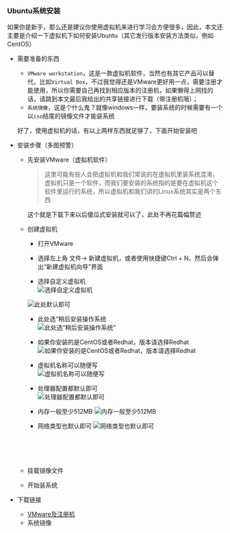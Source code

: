 ### Ubuntu系统安装

如果你是新手，那么还是建议你使用虚拟机来进行学习会方便很多，因此，本文还主要是介绍一下虚拟机下如何安装Ubuntu（其它发行版本安装方法类似，例如CentOS）

- 需要准备的东西
  - `VMware workstation`，这是一款虚拟机软件，当然也有其它产品可以替代，比如`Virtual Box`，不过我觉得还是VMware更好用一点，需要注册才能使用，所以你需要自己再找到相应版本的注册机，如果懒得上网找的话，请跳到本文最后我给出的共享链接进行下载（带注册机哦）； 
  - `系统镜像`，这是个什么鬼？就像windows一样，要装系统的时候需要有一个以`iso`结尾的镜像文件才能装系统 

  好了，使用虚拟机的话，有以上两样东西就足够了，下面开始安装吧

- 安装步骤（多图预警）
  - 先安装VMware（虚拟机软件） 

    > 这里可能有些人会把虚拟机和我们常说的在虚拟机里装系统混淆，虚拟机只是一个软件，而我们要安装的系统指的是要在虚拟机这个软件里运行的系统，所以虚拟机和我们讲的Linux系统其实是两个东西 

    这个就是下载下来以后傻瓜式安装就可以了，此处不再花篇幅赘述

  - 创建虚拟机
    - 打开VMware
    - 选择左上角 文件-> 新建虚拟机，或者使用快捷键Ctrl + N，然后会弹出“新建虚拟机向导”界面 

    - 选择自定义虚拟机  
    ![选择自定义虚拟机](./img/1/1.1-1.png) 

    ![此处默认即可](./img/1/1.1-2.png) 

    - 此处选“稍后安装操作系统  
    ![此处选“稍后安装操作系统”](./img/1/1.1-3.png) 

    - 如果你安装的是CentOS或者Redhat，版本请选择Redhat  
    ![如果你安装的是CentOS或者Redhat，版本请选择Redhat](./img/1/1.1-4.png) 

    - 虚拟机名称可以随便写  
    ![虚拟机名称可以随便写](./img/1/1.1-5.png) 

    - 处理器配置都默认即可  
    ![处理器配置都默认即可](./img/1/1.1-6.png) 

    - 内存一般至少512MB
    ![内存一般至少512MB](./img/1/1.1-7.png) 

    - 网络类型也默认即可
    ![网络类型也默认即可](./img/1/1.1-8.png) 

    ![]() 

    ![]() 

    ![]() 

    ![]() 

    ![]() 





  - 挂载镜像文件

  - 开始装系统

- 下载链接
  - [VMware及注册机](http://pan.baidu.com/s/1qWBX7qc)
  - 系统镜像 